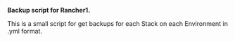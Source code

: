 **Backup script for Rancher1.**

This is a small script for get backups for each Stack on each Environment in .yml format.